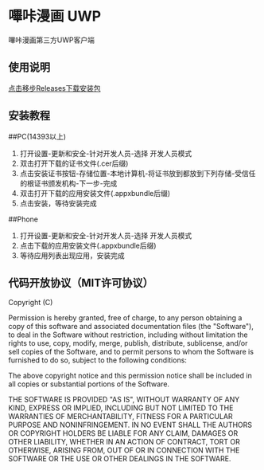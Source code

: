 # 嗶咔漫画 UWP
嗶咔漫画第三方UWP客户端

使用说明
----
[点击移步Releases下载安装包](https://github.com/xiaoyaocz/PikaComic-UWP/releases)

安装教程
----
##PC(14393以上)
1. 打开设置-更新和安全-针对开发人员-选择 开发人员模式
2. 双击打开下载的证书文件(.cer后缀)
3. 点击安装证书按钮-存储位置-本地计算机-将证书放到都放到下列存储-受信任的根证书颁发机构-下一步-完成
4. 双击打开下载的应用安装文件(.appxbundle后缀)
5. 点击安装，等待安装完成

##Phone
1. 打开设置-更新和安全-针对开发人员-选择 开发人员模式
2. 点击下载的应用安装文件(.appxbundle后缀)
3. 等待应用列表出现应用，安装完成

代码开放协议（MIT许可协议）
----
Copyright (C)

Permission is hereby granted, free of charge, to any person obtaining a copy of this software and associated documentation files (the "Software"), to deal in the Software without restriction, including without limitation the rights to use, copy, modify, merge, publish, distribute, sublicense, and/or sell copies of the Software, and to permit persons to whom the Software is furnished to do so, subject to the following conditions:

The above copyright notice and this permission notice shall be included in all copies or substantial portions of the Software.

THE SOFTWARE IS PROVIDED "AS IS", WITHOUT WARRANTY OF ANY KIND, EXPRESS OR IMPLIED, INCLUDING BUT NOT LIMITED TO THE WARRANTIES OF MERCHANTABILITY, FITNESS FOR A PARTICULAR PURPOSE AND NONINFRINGEMENT. IN NO EVENT SHALL THE AUTHORS OR COPYRIGHT HOLDERS BE LIABLE FOR ANY CLAIM, DAMAGES OR OTHER LIABILITY, WHETHER IN AN ACTION OF CONTRACT, TORT OR OTHERWISE, ARISING FROM, OUT OF OR IN CONNECTION WITH THE SOFTWARE OR THE USE OR OTHER DEALINGS IN THE SOFTWARE.
